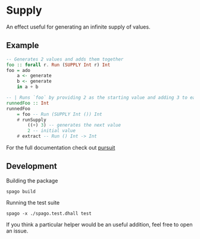 # Supply

An effect useful for generating an infinite supply of values.

## Example

```purescript
-- Generates 2 values and adds them together
foo :: forall r. Run (SUPPLY Int r) Int
foo = ado
    a <- generate
    b <- generate
    in a + b

-- | Runs `foo` by providing 2 as the starting value and adding 3 to each subsequent call.
runnedFoo :: Int
runnedFoo
    = foo -- Run (SUPPLY Int ()) Int
    # runSupply
        ((+) 3) -- generates the next value
        2 -- initial value
    # extract -- Run () Int -> Int
```

For the full documentation check out [pursuit](TODO)

## Development

Building the package

```
spago build
```

Running the test suite

```
spago -x ./spago.test.dhall test
```

If you think a particular helper would be an useful addition, feel free to open an issue.
